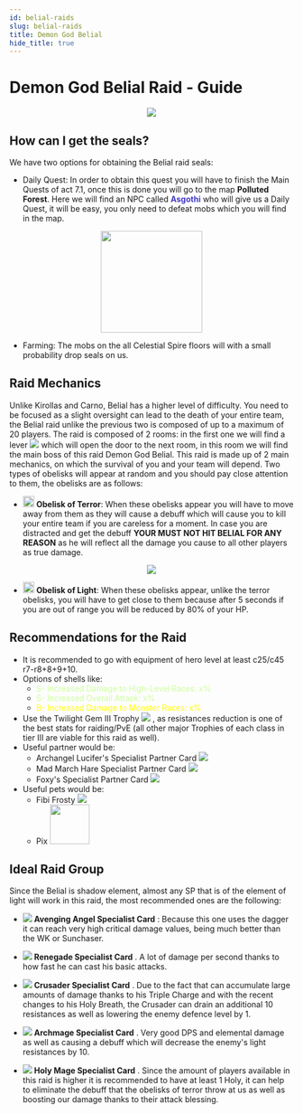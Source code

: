 ```yaml
---
id: belial-raids
slug: belial-raids
title: Demon God Belial
hide_title: true
---
```


# Demon God Belial Raid - Guide
<p align="center">
<img src="https://cdn.olympusgg.com/images/monsters/3029.png"/></p>

## How can I get the seals?

We have two options for obtaining the Belial raid seals:

- Daily Quest: In order to obtain this quest you will have to finish the Main Quests of act 7.1, once this is done you will go to the map **Polluted Forest**. Here we will find an NPC called <font color="#423AC8">**Asgothi**</font> who will give us a Daily Quest, it will be easy, you only need to defeat mobs which you will find in the map.


<p align="center">
<img width= "180px" src="https://imageshack.com/i/poOOi4BNp"/></p>

- Farming: The mobs on the all Celestial Spire floors will with a small probability drop seals on us.

## Raid Mechanics

Unlike Kirollas and Carno, Belial has a higher level of difficulty. You need to be focused as a slight oversight can lead to the death of your entire team, the Belial raid unlike the previous two is composed of up to a maximum of 20 players. The raid is composed of 2 rooms: in the first one we will find a lever ![](https://imageshack.com/i/poeMcLMPp) which will open the door to the next room, in this room we will find the main boss of this raid Demon God Belial. 
This raid is made up of 2 main mechanics, on which the survival of you and your team will depend. Two types of obelisks will appear at random and you should pay close attention to them, the obelisks are as follows:

- <a align="center"><img width= "20px" src="https://cdn.olympusgg.com/images/monsters/3037.png"/></a> <b>Obelisk of Terror</b>: When these obelisks appear you will have to move away from them as they will cause a debuff which will cause you to kill your entire team if you are careless for a moment. In case you are distracted and get the debuff <b>YOUR MUST NOT HIT BELIAL FOR ANY REASON</b> as he will reflect all the damage you cause to all other players as true damage.

<p align="center">
<img src="https://imageshack.com/i/pmhxCxOHp"/></p>

- <a align="center"><img width= "20px" src="https://cdn.olympusgg.com/images/monsters/3042.png"/></a> <b>Obelisk of Light</b>: When these obelisks appear, unlike the terror obelisks, you will have to get close to them because after 5 seconds if you are out of range you will be reduced by 80% of your HP.

## Recommendations for the Raid

- It is recommended to go with equipment of hero level at least c25/c45 r7-r8+8+9+10.
- Options of shells like: 
	- <font color="#ccff99">S- Increased Damage to High-Level Races: x%</font>
	- <font color="#ccff99">S- Increased Overall Attack: x%</font>
	- <font color="#ffff00">B- Increased Damage to Monster Races: x%</font>
- Use the Twilight Gem III Trophy ![](https://imageshack.com/i/pnGxom6Kp) , as resistances reduction is one of the best stats for raiding/PvE (all other major Trophies of each class in tier III are viable for this raid as well).
- Useful partner would be:
	- Archangel Lucifer's Specialist Partner Card ![](https://cdn.olympusgg.com/images/2697.png)
	- Mad March Hare Specialist Partner Card ![](https://cdn.olympusgg.com/images/4122.png)
	- Foxy's Specialist Partner Card ![](https://cdn.olympusgg.com/images/2672.png)
-   Useful pets would be: 
	- Fibi Frosty ![](https://cdn.olympusgg.com/images/8670.png)
    - Pix <a align="center"><img width= "70px" src="https://cdn.olympusgg.com/images/monsters/653.png"/></a>

## Ideal Raid Group

Since the Belial is shadow element, almost any SP that is of the element of light will work in this raid, the most recommended ones are the following:

- ![](https://cdn.olympusgg.com/images/2707.png)  **Avenging Angel Specialist Card** : Because this one uses the dagger it can reach very high critical damage values, being much better than the WK or Sunchaser.

- ![](https://cdn.olympusgg.com/images/2706.png) **Renegade Specialist Card** . A lot of damage per second thanks to how fast he can cast his basic attacks.

- ![](https://cdn.olympusgg.com/images/909.png) **Crusader Specialist Card** . Due to the fact that can accumulate large amounts of damage thanks to his Triple Charge and with the recent changes to his Holy Breath, the Crusader can drain an additional 10 resistances as well as lowering the enemy defence level by 1.

- ![](https://cdn.olympusgg.com/images/2708.png) **Archmage Specialist Card** . Very good DPS and elemental damage as well as causing a debuff which will decrease the enemy's light resistances by 10.

- ![](https://cdn.olympusgg.com/images/906.png) **Holy Mage Specialist Card** . Since the amount of players available in this raid is higher it is recommended to have at least 1 Holy, it can help to eliminate the debuff that the obelisks of terror throw at us as well as boosting our damage thanks to their attack blessing.